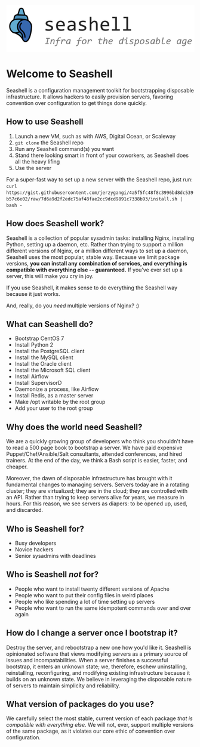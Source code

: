 ![Seashell](./artwork/logo_rendered.png)

# Welcome to Seashell
Seashell is a configuration management toolkit for bootstrapping disposable infrastructure. It allows hackers to easily provision servers, favoring convention over configuration to get things done quickly.

## How to use Seashell
1. Launch a new VM, such as with AWS, Digital Ocean, or Scaleway
2. `git clone` the Seashell repo
3. Run any Seashell command(s) you want
4. Stand there looking smart in front of your coworkers, as Seashell does all the heavy lifing
5. Use the server

For a super-fast way to set up a new server with the Seashell repo, just run:
`curl https://gist.githubusercontent.com/jerzygangi/4a5f5fc48f8c3996bd8dc539b57c6e02/raw/7d6a9d2f2edc75af48fae2cc9dcd9891c7338b93/install.sh | bash -`

## How does Seashell work?
Seashell is a collection of popular sysadmin tasks: installing Nginx, installing Python, setting up a daemon, etc. Rather than trying to support a million different versions of Nginx, or a million different ways to set up a daemon, Seashell uses the most popular, stable way. Because we limit package versions, **you can install any combination of services, and everything is compatible with everything else -- guaranteed.** If you've ever set up a server, this will make you cry in joy.

If you use Seashell, it makes sense to do everything the Seashell way because it just works.

And, really, do you *need* multiple versions of Nginx? :)

## What can Seashell do?
- Bootstrap CentOS 7
- Install Python 2
- Install the PostgreSQL client
- Install the MySQL client
- Install the Oracle client
- Install the Microsoft SQL client
- Install Airflow
- Install SupervisorD
- Daemonize a process, like Airflow
- Install Redis, as a master server
- Make /opt writable by the root group
- Add your user to the root group

## Why does the world need Seashell?
We are a quickly growing group of developers who think you shouldn't have to read a 500 page book to bootstrap a server. We have paid expensive Puppet/Chef/Ansible/Salt consultants, attended conferences, and hired trainers. At the end of the day, we think a Bash script is easier, faster, and cheaper.

Moreover, the dawn of disposable infrastructure has brought with it fundamental changes to managing servers. Servers today are in a rotating cluster; they are virtualized; they are in the cloud; they are controlled with an API. Rather than trying to keep servers alive for years, we measure in hours. For this reason, we see servers as diapers: to be opened up, used, and discarded.

## Who is Seashell for?
- Busy developers
- Novice hackers
- Senior sysadmins with deadlines

## Who is Seashell *not* for?
- People who want to install twenty different versions of Apache
- People who want to put their config files in weird places
- People who like spending a lot of time setting up servers
- People who want to run the same idempotent commands over and over again

## How do I change a server once I bootstrap it?
Destroy the server, and rebootstrap a new one how you'd like it. Seashell is opinionated software that views modifying servers as a primary source of issues and incompatabilities. When a server finishes a successful bootstrap, it enters an unknown state; we, therefore, eschew uninstalling, reinstalling, reconfiguring, and modifying existing infrastructure because it builds on an unknown state. We believe in leveraging the disposable nature of servers to maintain simplicity and reliability.

## What version of packages do you use?
We carefully select the most stable, current version of each package *that is compatible with everything else*. We will not, ever, support multiple versions of the same package, as it violates our core ethic of convention over configuration.

